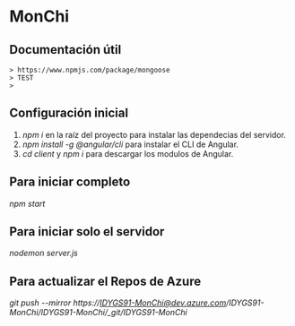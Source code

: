 # MonChi
## Documentación útil
```
> https://www.npmjs.com/package/mongoose
> TEST
> 
```
## Configuración inicial
1. *npm i* en la raíz del proyecto para instalar las dependecias del servidor.
2. *npm install -g @angular/cli* para instalar el CLI de Angular.
3. *cd client* y *npm i* para descargar los modulos de Angular.
## Para iniciar completo
*npm start*
## Para iniciar solo el servidor
*nodemon server.js*
## Para actualizar el Repos de Azure
*git push --mirror https://IDYGS91-MonChi@dev.azure.com/IDYGS91-MonChi/IDYGS91-MonChi/_git/IDYGS91-MonChi*
